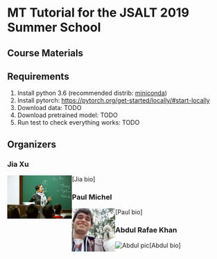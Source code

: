 # MT Tutorial for the JSALT 2019 Summer School

## Course Materials

## Requirements

1. Install python 3.6 (recommended distrib: [miniconda](https://docs.conda.io/en/latest/miniconda.html))
2. Install pytorch: https://pytorch.org/get-started/locally/#start-locally
3. Download data: TODO
4. Download pretrained model: TODO
5. Run test to check everything works: TODO

## Organizers

### Jia Xu

<img align="left" height="100" src="images/jia_xu_pic.png" alt="Jia pic"/>

[Jia bio]

### Paul Michel

<img align="left" height="100" src="images/paul_michel_pic.jpg" alt="Paul pic"/>

[Paul bio]

### Abdul Rafae Khan

<img align="left" height="100" src="images/abdul_rafae_khan_pic.jpg" alt="Abdul pic"/>

[Abdul bio]